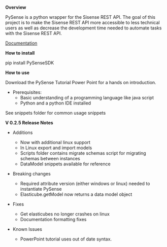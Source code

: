 **Overview**

PySense is a python wrapper for the Sisense REST API. The goal of this project is to make the Sisense REST API more accessible to less technical users as well as decrease the development time needed to automate tasks with the Sisense REST API.

[Documentation](https://htmlpreview.github.io/?https://github.com/nathangiusti/PySense/blob/master/Documentation/index.html)

**How to install**

pip install PySenseSDK

**How to use**

Download the PySense Tutorial Power Point for a hands on introduction. 
- Prerequisites:
    - Basic understanding of a programming language like java script
    - Python and a python IDE installed

See snippets folder for common usage snippets

**V 0.2.5 Release Notes**

- Additions
    - Now with additional linux support
    - In Linux export and import models
    - Scripts folder contains migrate schemas script for migrating schemas between instances
    - DataModel snippets available for reference

- Breaking changes
    - Required attribute version (either windows or linux) needed to instantiate PySense
    - Elasticube.getModel now returns a data model object 
    
- Fixes
    - Get elasticubes no longer crashes on linux
    - Documentation formatting fixes
	
- Known Issues
    - PowerPoint tutorial uses out of date syntax. 



    
   
